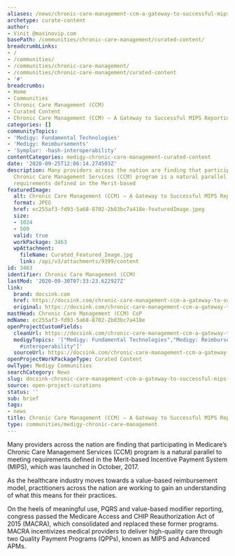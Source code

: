 ```yaml
---
aliases: /news/chronic-care-management-ccm-a-gateway-to-successful-mips-reporting
archetype: curate-content
author:
- Vinit @maxinovip.com
basePath: /communities/chronic-care-management/curated-content/
breadcrumbLinks:
- /
- /communities/
- /communities/chronic-care-management/
- /communities/chronic-care-management/curated-content
- '#'
breadcrumbs:
- Home
- Communities
- Chronic Care Management (CCM)
- Curated Content
- Chronic Care Management (CCM) – A Gateway to Successful MIPS Reporting
categories: []
communityTopics:
- 'Medigy: Fundamental Technologies'
- 'Medigy: Reimbursements'
- 'Symplur: -hash-interoperability'
contentCategories: medigy-chronic-care-management-curated-content
date: '2020-09-25T12:06:14.274503Z'
description: Many providers across the nation are finding that participating in Medicare’s
  Chronic Care Management Services (CCM) program is a natural parallel to meeting
  requirements defined in the Merit-based
featuredImage:
  alt: Chronic Care Management (CCM) – A Gateway to Successful MIPS Reporting
  format: JPEG
  href: ec255af3-fd93-5a68-8702-2b83bc7a418e-featuredImage.jpeg
  size:
  - 1024
  - 509
  valid: true
  workPackage: 3463
  wpAttachment:
    fileName: Curated_Featured_Image.jpg
    link: /api/v3/attachments/9399/content
id: 3463
identifier: Chronic Care Management (CCM)
lastMod: '2020-09-30T07:33:23.622927Z'
link:
  brand: docsink.com
  href: https://docsink.com/chronic-care-management-ccm-a-gateway-to-successful-mips-reporting/
  original: https://docsink.com/chronic-care-management-ccm-a-gateway-to-successful-mips-reporting/
mastHead: Chronic Care Management (CCM) CoP
mdName: ec255af3-fd93-5a68-8702-2b83bc7a418e
openProjectCustomFields:
  cleanUrl: https://docsink.com/chronic-care-management-ccm-a-gateway-to-successful-mips-reporting/
  medigyTopics: '["Medigy: Fundamental Technologies","Medigy: Reimbursements","Symplur:
    #interoperability"]'
  sourceUrl: https://docsink.com/chronic-care-management-ccm-a-gateway-to-successful-mips-reporting/
openProjectWorkPackageType: Curated Content
owlType: Medigy Communities
searchCategory: News
slug: docsink-chronic-care-management-ccm-a-gateway-to-successful-mips-reporting
source: open-project-curations
status: ''
sub: brief
tags:
- news
title: Chronic Care Management (CCM) – A Gateway to Successful MIPS Reporting
type: communities/medigy-chronic-care-management
---
```


<p>Many providers across the nation are finding that participating in Medicare’s Chronic Care Management Services (CCM) program is a natural parallel to meeting requirements defined in the Merit-based Incentive Payment System (MIPS), which was launched in October, 2017.</p><p>As the healthcare industry moves towards a value-based reimbursement model, practitioners across the nation are working to gain an understanding of what this means for their practices.&nbsp;</p><p>On the heels of meaningful use, PQRS and value-based modifier reporting, congress passed the Medicare Access and CHIP Reauthorization Act of 2015 (MACRA), which consolidated and replaced these former programs. MACRA incentivizes medical providers to deliver high-quality care through two Quality Payment Programs (QPPs), known as MIPS and Advanced APMs.</p>